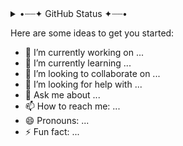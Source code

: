 <details>
<summary>•┈┈✦ GitHub Status ✦┈┈•</summary>
<p align="left">
    <img alt = "GitHub Stats" src="https://github-readme-stats.vercel.app/api?username=kmafutah&show_icons=true&theme=dracula&hide=issues&hide_border=true">
    <br>
    <img alt = "Top Languages" src="https://github-readme-stats.vercel.app/api/top-langs/?username=kmafutah&theme=dracula&layout=compact&hide=jupyter notebook,html,php&hide_border=true">
</p>
<a href="https://app.daily.dev/kmafutah"><img src="https://api.daily.dev/devcards/3d3894e3fdac4e28b02a1a4c08073826.png?r=r1d" width="400" alt="Kudakwashe Mafutah's Dev Card"/></a>
</details>


Here are some ideas to get you started:

- 🔭 I’m currently working on ...
- 🌱 I’m currently learning ...
- 👯 I’m looking to collaborate on ...
- 🤔 I’m looking for help with ...
- 💬 Ask me about ...
- 📫 How to reach me: ...
- 😄 Pronouns: ...
- ⚡ Fun fact: ...

